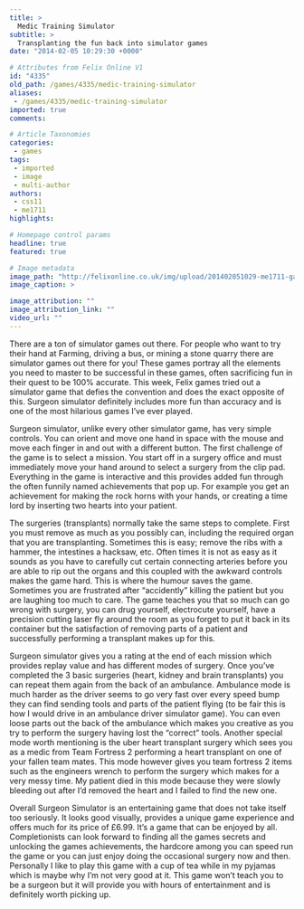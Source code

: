 ```yaml
---
title: >
  Medic Training Simulator
subtitle: >
  Transplanting the fun back into simulator games
date: "2014-02-05 10:29:30 +0000"

# Attributes from Felix Online V1
id: "4335"
old_path: /games/4335/medic-training-simulator
aliases:
 - /games/4335/medic-training-simulator
imported: true
comments:

# Article Taxonomies
categories:
 - games
tags:
 - imported
 - image
 - multi-author
authors:
 - css11
 - me1711
highlights:

# Homepage control params
headline: true
featured: true

# Image metadata
image_path: "http://felixonline.co.uk/img/upload/201402051029-me1711-games_surgeon.jpg"
image_caption: >

image_attribution: ""
image_attribution_link: ""
video_url: ""
---
```


There are a ton of simulator games out there. For people who want to try their hand at Farming, driving a bus, or mining a stone quarry there are simulator games out there for you! These games portray all the elements you need to master to be successful in these games, often sacrificing fun in their quest to be 100% accurate. This week, Felix games tried out a simulator game that defies the convention and does the exact opposite of this. Surgeon simulator definitely includes more fun than accuracy and is one of the most hilarious games I’ve ever played.

Surgeon simulator, unlike every other simulator game, has very simple controls. You can orient and move one hand in space with the mouse and move each finger in and out with a different button. The first challenge of the game is to select a mission. You start off in a surgery office and must immediately move your hand around to select a surgery from the clip pad. Everything in the game is interactive and this provides added fun through the often funnily named achievements that pop up. For example you get an achievement for making the rock horns with your hands, or creating a time lord by inserting two hearts into your patient.

The surgeries (transplants) normally take the same steps to complete. First you must remove as much as you possibly can, including the required organ that you are transplanting. Sometimes this is easy; remove the ribs with a hammer, the intestines a hacksaw, etc. Often times it is not as easy as it sounds as you have to carefully cut certain connecting arteries before you are able to rip out the organs and this coupled with the awkward controls makes the game hard. This is where the humour saves the game. Sometimes you are frustrated after “accidently” killing the patient but you are laughing too much to care. The game teaches you that so much can go wrong with surgery, you can drug yourself, electrocute yourself, have a precision cutting laser fly around the room as you forget to put it back in its container but the satisfaction of removing parts of a patient and successfully performing a transplant makes up for this.

Surgeon simulator gives you a rating at the end of each mission which provides replay value and has different modes of surgery. Once you’ve completed the 3 basic surgeries (heart, kidney and brain transplants) you can repeat them again from the back of an ambulance. Ambulance mode is much harder as the driver seems to go very fast over every speed bump they can find sending tools and parts of the patient flying (to be fair this is how I would drive in an ambulance driver simulator game). You can even loose parts out the back of the ambulance which makes you creative as you try to perform the surgery having lost the “correct” tools. Another special mode worth mentioning is the uber heart transplant surgery which sees you as a medic from Team Fortress 2 performing a heart transplant on one of your fallen team mates. This mode however gives you team fortress 2 items such as the engineers wrench to perform the surgery which makes for a very messy time. My patient died in this mode because they were slowly bleeding out after I’d removed the heart and I failed to find the new one.

Overall Surgeon Simulator is an entertaining game that does not take itself too seriously. It looks good visually, provides a unique game experience and offers much for its price of £6.99. It’s a game that can be enjoyed by all. Completionists can look forward to finding all the games secrets and unlocking the games achievements, the hardcore among you can speed run the game or you can just enjoy doing the occasional surgery now and then. Personally I like to play this game with a cup of tea while in my pyjamas which is maybe why I’m not very good at it. This game won’t teach you to be a surgeon but it will provide you with hours of entertainment and is definitely worth picking up.
